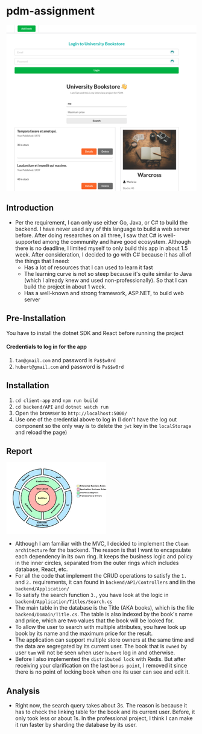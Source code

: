 # pdm-assignment

![demo](assets/hero.png)

## Introduction
- Per the requirement, I can only use either Go, Java, or C# to build the backend. I have never used any of this language to build a web server before. 
After doing researches on all three, I saw that C# is well-supported among the community and have good ecosystem. Although there is no deadline, I limited myself to only build this app
in about 1.5 week. After consideration, I decided to go with C# because it has all of the things that I need:
    - Has a lot of resources that I can used to learn it fast
    - The learning curve is not so steep because it's quite similar to Java (which I already knew and used non-professionally).
So that I can build the project in about 1 week.
    - Has a well-known and strong framework, ASP.NET, to build web server

## Pre-Installation
You have to install the dotnet SDK and React before running the project
####  Credentials to log in for the app
1. `tam@gmail.com` and password is `Pa$$w0rd`
2. `hubert@gmail.com` and password is `Pa$$w0rd`

## Installation
1. `cd client-app` and `npm run build`
2. `cd backend/API` and `dotnet watch run`
3. Open the browser to `http://localhost:5000/`
4. Use one of the credential above to log in (I don't have the log out component so the only way is to delete the `jwt` key in the `localStorage` and reload the page)


## Report
![Clean Architecture](assets/clean-architecture.png)

- Although I am familiar with the MVC, I decided to implement the `Clean architecture` for the backend. The reason is that I want to encapsulate each dependency in its own ring. It keeps the business logic and policy in the inner circles, separated from the outer rings which includes database, React, etc.
- For all the code that implement the CRUD operations to satisfy the `1.` and `2.` requirements, it can found in `backend/API/Controllers` and iin the `backend/Application/`
- To satisfy the search function `3.`, you have look at the logic in `backend/Application/Titles/Search.cs`
- The main table in the database is the Title (AKA books), which is the file `backend/Domain/Title.cs`. The table is also indexed by the book's name and price, which are two values that the book will be looked for.
- To allow the user to search with multiple attributes, you have look up book by its name and the maximum price for the result.
- The application can support multiple store owners at the same time and the data are segregated by its current user. 
The book that is `owned` by user `tam` will not be seen when user `hubert` log in and otherwise. 
- Before I also implemented the `distributed lock` with Redis. But after receiving your clarification on the last `bonus point`, I removed it since there is no point
of locking book when one its user can see and edit it.


## Analysis 
- Right now, the search query takes about 3s. The reason is because it has to check the linking table
for the book and its current user. Before, it only took less or about 1s. In the professional project, I think I can make it run faster
by sharding the database by its user.